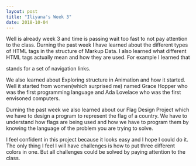 ```yaml
---
layout: post
title: "Iliyana's Week 3"
date: 2018-10-04
---
```

Well is already week 3 and time is passing wait too fast to not pay attention to the class. Durning the past week I have learned about the different types of HTML tags in the structure of Markup Data. I also learned what different HTML tags actually mean and how they are used. For example I learned that <nav></nav> stands for a set of navigation links. 
 
 We also learned about Exploring structure in Animation and how it started. Well it started from women(which surprised me) named Grace Hopper who was the first programming language and Ada Lovelace who was the first envisoned computers. 

Durning the past week we also learned about our Flag Design Project which we have to design a program to represent the flag of a country. We have to understand how flags are being used and how we have to program them by knowing the language of the problem you are trying to solve. 

I feel confident in this project because it looks easy and I hope I could do it. The only thing I feel I will have challenges is how to put three different colors in one. But all challenges could be solved by paying attention to the class.
